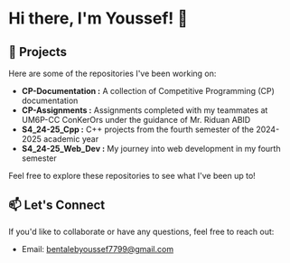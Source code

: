 # Hi there, I'm Youssef! 👋

## 🚀 Projects

Here are some of the repositories I've been working on:

- **CP-Documentation :** A collection of Competitive Programming (CP) documentation
- **CP-Assignments :** Assignments completed with my teammates at UM6P-CC ConKerOrs under the guidance of Mr. Riduan ABID
- **S4_24-25_Cpp :** C++ projects from the fourth semester of the 2024-2025 academic year
- **S4_24-25_Web_Dev :** My journey into web development in my fourth semester

Feel free to explore these repositories to see what I've been up to!

## 📫 Let's Connect

If you'd like to collaborate or have any questions, feel free to reach out:

- Email: [bentalebyoussef7799@gmail.com](mailto:bentalebyoussef7799@gmail.com)
